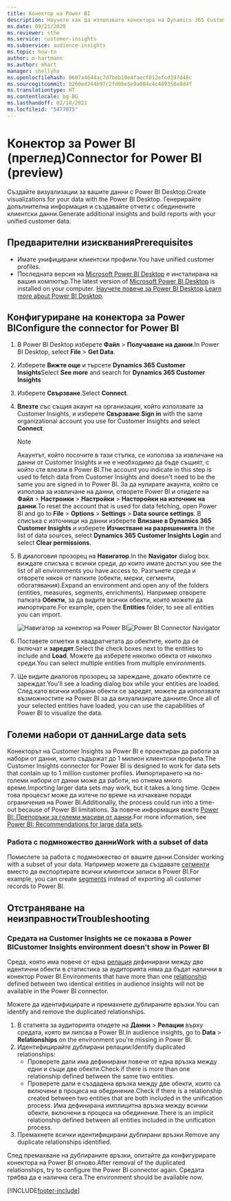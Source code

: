 ```yaml
---
title: Конектор на Power BI
description: Научете как да използвате конектора на Dynamics 365 Customer Insights в Power BI.
ms.date: 09/21/2020
ms.reviewer: sthe
ms.service: customer-insights
ms.subservice: audience-insights
ms.topic: how-to
author: m-hartmann
ms.author: mhart
manager: shellyha
ms.openlocfilehash: 0607a4644ac7d7beb19e4faecf012efcd197d48c
ms.sourcegitcommit: 0260ed244b97c2fd0be5e9a084c4c489358e8d4f
ms.translationtype: HT
ms.contentlocale: bg-BG
ms.lasthandoff: 02/18/2021
ms.locfileid: "5477075"
---
```

# <a name="connector-for-power-bi-preview"></a><span data-ttu-id="666f2-103">Конектор за Power BI (преглед)</span><span class="sxs-lookup"><span data-stu-id="666f2-103">Connector for Power BI (preview)</span></span>

<span data-ttu-id="666f2-104">Създайте визуализации за вашите данни с Power BI Desktop.</span><span class="sxs-lookup"><span data-stu-id="666f2-104">Create visualizations for your data with the Power BI Desktop.</span></span> <span data-ttu-id="666f2-105">Генерирайте допълнителна информация и създавайте отчети с обединените клиентски данни.</span><span class="sxs-lookup"><span data-stu-id="666f2-105">Generate additional insights and build reports with your unified customer data.</span></span>

## <a name="prerequisites"></a><span data-ttu-id="666f2-106">Предварителни изисквания</span><span class="sxs-lookup"><span data-stu-id="666f2-106">Prerequisites</span></span>

- <span data-ttu-id="666f2-107">Имате унифицирани клиентски профили.</span><span class="sxs-lookup"><span data-stu-id="666f2-107">You have unified customer profiles.</span></span>
- <span data-ttu-id="666f2-108">Последната версия на [Microsoft Power BI Desktop](https://powerbi.microsoft.com/desktop/) е инсталирана на вашия компютър.</span><span class="sxs-lookup"><span data-stu-id="666f2-108">The latest version of [Microsoft Power BI Desktop](https://powerbi.microsoft.com/desktop/) is installed on your computer.</span></span> <span data-ttu-id="666f2-109">[Научете повече за Power BI Desktop](https://docs.microsoft.com/power-bi/desktop-what-is-desktop).</span><span class="sxs-lookup"><span data-stu-id="666f2-109">[Learn more about Power BI Desktop](https://docs.microsoft.com/power-bi/desktop-what-is-desktop).</span></span>

## <a name="configure-the-connector-for-power-bi"></a><span data-ttu-id="666f2-110">Конфигуриране на конектора за Power BI</span><span class="sxs-lookup"><span data-stu-id="666f2-110">Configure the connector for Power BI</span></span>

1. <span data-ttu-id="666f2-111">В Power BI Desktop изберете **Файл** > **Получаване на данни**.</span><span class="sxs-lookup"><span data-stu-id="666f2-111">In Power BI Desktop, select **File** > **Get Data**.</span></span>

1. <span data-ttu-id="666f2-112">Изберете **Вижте още** и търсете **Dynamics 365 Customer Insights**</span><span class="sxs-lookup"><span data-stu-id="666f2-112">Select **See more** and search for **Dynamics 365 Customer Insights**</span></span>

1. <span data-ttu-id="666f2-113">Изберете **Свързване**.</span><span class="sxs-lookup"><span data-stu-id="666f2-113">Select **Connect**.</span></span>

1. <span data-ttu-id="666f2-114">**Влезте** със същия акаунт на организация, който използвате за Customer Insights, и изберете **Свързване**.</span><span class="sxs-lookup"><span data-stu-id="666f2-114">**Sign in** with the same organizational account you use for Customer Insights and select **Connect**.</span></span>
   > [!NOTE]
   > <span data-ttu-id="666f2-115">Акаунтът, който посочите в тази стъпка, се използва за извличане на данни от Customer Insights и не е необходимо да бъде същият, с който сте влезли в Power BI.</span><span class="sxs-lookup"><span data-stu-id="666f2-115">The account you indicate in this step is used to fetch data from Customer Insights and doesn't need to be the same you are signed in to Power BI.</span></span> <span data-ttu-id="666f2-116">За да нулирате акаунта, който се използва за извличане на данни, отворете Power BI и отидете на **Файл** > **Настроики** > **Настройки** > **Насторойки на източник на данни**.</span><span class="sxs-lookup"><span data-stu-id="666f2-116">To reset the account that is used for data fetching, open Power BI and go to **File** > **Options** > **Settings** > **Data source settings**.</span></span> <span data-ttu-id="666f2-117">В списъка с източници на данни изберете **Влизане в Dynamics 365 Customer Insights** и изберете **Изчистване на разрешенията**.</span><span class="sxs-lookup"><span data-stu-id="666f2-117">In the list of data sources, select **Dynamics 365 Customer Insights Login** and select **Clear permissions**.</span></span>  

1. <span data-ttu-id="666f2-118">В диалоговия прозорец на **Навигатор**.</span><span class="sxs-lookup"><span data-stu-id="666f2-118">In the **Navigator** dialog box.</span></span> <span data-ttu-id="666f2-119">виждате списъка с всички среди, до които имате достъп.</span><span class="sxs-lookup"><span data-stu-id="666f2-119">you see the list of all environments you have access to.</span></span> <span data-ttu-id="666f2-120">Разгънете среда и отворете някоя от папките (обекти, мерки, сегменти, обогатявания).</span><span class="sxs-lookup"><span data-stu-id="666f2-120">Expand an environment and open any of the folders (entities, measures, segments, enrichments).</span></span> <span data-ttu-id="666f2-121">Например отворете папката **Обекти**, за да видите всички обекти, които можете да импортирате.</span><span class="sxs-lookup"><span data-stu-id="666f2-121">For example, open the **Entities** folder, to see all entities you can import.</span></span>

   <span data-ttu-id="666f2-122">![Навигатор за конектор на Power BI](media/power-bi-navigator.png "Навигатор за конектор на Power BI")</span><span class="sxs-lookup"><span data-stu-id="666f2-122">![Power BI Connector Navigator](media/power-bi-navigator.png "Power BI Connector Navigator")</span></span>

1. <span data-ttu-id="666f2-123">Поставете отметки в квадратчетата до обектите, които да се включат и **заредят**.</span><span class="sxs-lookup"><span data-stu-id="666f2-123">Select the check boxes next to the entities to include and **Load**.</span></span> <span data-ttu-id="666f2-124">Можете да изберете няколко обекта от няколко среди.</span><span class="sxs-lookup"><span data-stu-id="666f2-124">You can select multiple entities from multiple environments.</span></span>

1. <span data-ttu-id="666f2-125">Ще видите диалогов прозорец за зареждане, докато обектите се зареждат.</span><span class="sxs-lookup"><span data-stu-id="666f2-125">You'll see a loading dialog box while your entities are loaded.</span></span> <span data-ttu-id="666f2-126">След като всички избрани обекти се заредят, можете да използвате възможностите на Power BI за да визуализирате данните.</span><span class="sxs-lookup"><span data-stu-id="666f2-126">Once all of your selected entities have loaded, you can use the capabilities of Power BI to visualize the data.</span></span>

## <a name="large-data-sets"></a><span data-ttu-id="666f2-127">Големи набори от данни</span><span class="sxs-lookup"><span data-stu-id="666f2-127">Large data sets</span></span>

<span data-ttu-id="666f2-128">Конекторът на Customer Insights за Power BI е проектиран да работи за набори от данни, които съдържат до 1 милион клиентски профила.</span><span class="sxs-lookup"><span data-stu-id="666f2-128">The Customer Insights connector for Power BI is designed to work for data sets that contain up to 1 million customer profiles.</span></span> <span data-ttu-id="666f2-129">Импортирането на по-големи набори от данни може да работи, но отнема много време.</span><span class="sxs-lookup"><span data-stu-id="666f2-129">Importing larger data sets may work, but it takes a long time.</span></span> <span data-ttu-id="666f2-130">Освен това процесът може да изтече по време на изчакване поради ограничения на Power BI.</span><span class="sxs-lookup"><span data-stu-id="666f2-130">Additionally, the process could run into a time-out because of Power BI limitations.</span></span> <span data-ttu-id="666f2-131">За повече информация вижте [Power BI: Препоръки за големи масиви от данни](https://docs.microsoft.com/power-bi/admin/service-premium-what-is#large-datasets).</span><span class="sxs-lookup"><span data-stu-id="666f2-131">For more information, see [Power BI: Recommendations for large data sets](https://docs.microsoft.com/power-bi/admin/service-premium-what-is#large-datasets).</span></span> 

### <a name="work-with-a-subset-of-data"></a><span data-ttu-id="666f2-132">Работа с подмножество данни</span><span class="sxs-lookup"><span data-stu-id="666f2-132">Work with a subset of data</span></span>

<span data-ttu-id="666f2-133">Помислете за работа с подмножество от вашите данни.</span><span class="sxs-lookup"><span data-stu-id="666f2-133">Consider working with a subset of your data.</span></span> <span data-ttu-id="666f2-134">Например можете да създавате [сегменти](segments.md) вместо да експортирате всички клиентски записи в Power BI.</span><span class="sxs-lookup"><span data-stu-id="666f2-134">For example, you can create [segments](segments.md) instead of exporting all customer records to Power BI.</span></span>

## <a name="troubleshooting"></a><span data-ttu-id="666f2-135">Отстраняване на неизправности</span><span class="sxs-lookup"><span data-stu-id="666f2-135">Troubleshooting</span></span>

### <a name="customer-insights-environment-doesnt-show-in-power-bi"></a><span data-ttu-id="666f2-136">Средата на Customer Insights не се показва в Power BI</span><span class="sxs-lookup"><span data-stu-id="666f2-136">Customer Insights environment doesn't show in Power BI</span></span>

<span data-ttu-id="666f2-137">Среда, която има повече от една [релация](relationships.md) дефинирани между две идентични обекти в статистика за аудиторията няма да бъдат налични в конектор Power BI.</span><span class="sxs-lookup"><span data-stu-id="666f2-137">Environments that have more than one [relationship](relationships.md) defined between two identical entities in audience insights will not be available in the Power BI connector.</span></span>

<span data-ttu-id="666f2-138">Можете да идентифицирате и премахнете дублираните връзки.</span><span class="sxs-lookup"><span data-stu-id="666f2-138">You can identify and remove the duplicated relationships.</span></span>

1. <span data-ttu-id="666f2-139">В статията за аудиторията отидете на **Данни** > **Релации** върху средата, която ви липсва в Power BI.</span><span class="sxs-lookup"><span data-stu-id="666f2-139">In audience insights, go to **Data** > **Relationships** on the environment you're missing in Power BI.</span></span>
2. <span data-ttu-id="666f2-140">Идентифицирайте дублирани релации:</span><span class="sxs-lookup"><span data-stu-id="666f2-140">Identify duplicated relationships:</span></span>
   - <span data-ttu-id="666f2-141">Проверете дали има дефинирани повече от една връзка между едни и същи две обекти.</span><span class="sxs-lookup"><span data-stu-id="666f2-141">Check if there is more than one relationship defined between the same two entities.</span></span>
   - <span data-ttu-id="666f2-142">Проверете дали е създадена връзка между две обекти, които са включени в процеса на обединение.</span><span class="sxs-lookup"><span data-stu-id="666f2-142">Check if there is a relationship created between two entities that are both included in the unification process.</span></span> <span data-ttu-id="666f2-143">Има дефинирана имплицитна връзка между всички обекти, включени в процеса на обединение.</span><span class="sxs-lookup"><span data-stu-id="666f2-143">There is an implicit relationship defined between all entities included in the unification process.</span></span>
3. <span data-ttu-id="666f2-144">Премахнете всички идентифицирани дублирани връзки.</span><span class="sxs-lookup"><span data-stu-id="666f2-144">Remove any duplicate relationships identified.</span></span>

<span data-ttu-id="666f2-145">След премахване на дублираните връзки, опитайте да конфигурирате конектора на Power BI отново.</span><span class="sxs-lookup"><span data-stu-id="666f2-145">After removal of the duplicated relationships, try to configure the Power BI connector again.</span></span> <span data-ttu-id="666f2-146">Средата трябва да е налична сега.</span><span class="sxs-lookup"><span data-stu-id="666f2-146">The environment should be available now.</span></span>

[!INCLUDE[footer-include](../includes/footer-banner.md)]

